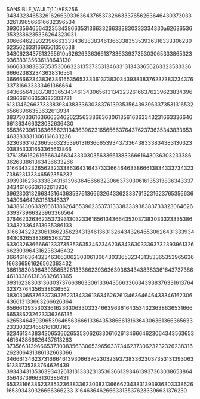 $ANSIBLE_VAULT;1.1;AES256
34343234653261626639336364376537326633376562636464303730333261396566616632396534
3930356465643235343866353136633266333830333334330a626365363532386235336264323031
30666462393239666333343638383461366338353539363163333062306235626331666561336538
3430623437613265610a626263363661373363393735303065333865323036383135636138643130
66663338383735353066323135373531346331313433656263323533336666623832343638316561
36666662343836386165356533336137383034393838376237383234376337316633333461366664
64366564383738336534346134306561313432326166376239623834396438666166353632303731
61313462663733383934383336303837613935356439396337353131653265663966353632613934
38373033616366633462623563386636306135616363343231663336646661363466323032636430
65636239613636656231343639623165656637643762373635343833653463383331306161633236
32363631623665663235396131636665393437336438333834383130323038353331653365613866
37613561626165663466343330303563366138336661643036303233386362633861363436633266
31663432326562323338636431643733366464633866613834333734323738623133346562356232
39393162363338343161396364666632306637303061613531383634333734346166636162613936
39623031326634316436353761366632643362333761323162376535663634306464363161346337
34386130633266613862646539623537313338333938383733323064626339373966323963366564
37646232636235373931303233616561343664353037383033323335386334323364613935386133
31663432323061366235623431346136313264343264653062643133393464306265383665363732
63303263666661333735353635346234623634363033363732393961326662303964316238346432
36646163643234636630623030613064303365323431353365353965636166366561626562363432
36613830396439356532613336623936363936343438383361643737386461303861383632663365
39316238303136303737663863306133643566336634393837633161376432373764356538636562
38303065376337393762313433613634626261346364646433346162306436613133663266626364
65666139353033616236306330333466396361643534323638636531666665386232623336366135
62653464393965396465636661336435386661316364306361366365633233303234656161303162
62346134383430653662653530626330616261346664623064343563653461643866626437613263
37356631396665373038356330653965633734623730623232326238316262306431386132663066
34666134623731666461393066376230323937383362303735313139306361383735383764626439
39343431353639343261313133323135363661393461393736303865386435643739663130386431
65323166386232353236383362303831366662343831393936303338626165393430326666366233
316463646266633135376233396631376230
